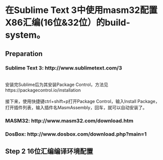 <h1>在Sublime Text 3中使用masm32配置X86汇编(16位&32位）的build-system。</h1>
<h2>Preparation</h2>
<h3>Sublime Text 3: http://www.sublimetext.com/3</h3>
<br>
安装完Sublime后为其安装Package Control，方法见https://packagecontrol.io/installation
</br>
<br>
接下来，使用快捷键ctrl+shift+p打开Package Control，输入Install Package，打开插件列表，输入插件名MasmAssembly，回车，就可以自动安装了。
</br>
<h3>MASM32: http://www.masm32.com/download.htm</h3>
<h3>DosBox: http://www.dosbox.com/download.php?main=1</h3>
<h2>Step 2 16位汇编编译环境配置</h2>
